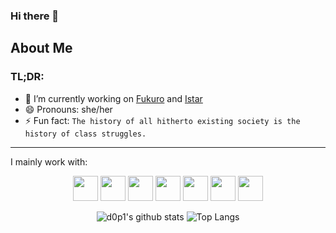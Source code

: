 ### Hi there 👋

## About Me

<!--- 🔭 I’m currently working on ...
- 🌱 I’m currently learning ...
- 👯 I’m looking to collaborate on ...
- 🤔 I’m looking for help with ...
- 💬 Ask me about ...
- 📫 How to reach me: ...
- 😄 Pronouns: ...
- ⚡ Fun fact: ...
-->

### TL;DR:

- 🔭 I’m currently working on [Fukuro](https://github.com/d0p1s4m4/Fukuro) and [Istar](https://github.com/d0p1s4m4/Istar)
- 😄 Pronouns: she/her
- ⚡ Fun fact: `The history of all hitherto existing society is the history of class struggles.`

---

I mainly work with:

<div align="center">

<img src="https://devicon.dev/devicon.git/icons/python/python-original.svg" width="40px" />
<img src="https://devicon.dev/devicon.git/icons/c/c-original.svg" width="40px" />
<img src="https://devicon.dev/devicon.git/icons/postgresql/postgresql-original-wordmark.svg" width="40px" />
<img src="https://devicon.dev/devicon.git/icons/nginx/nginx-original.svg"  width="40px">
<img src="https://devicon.dev/devicon.git/icons/linux/linux-original.svg" width="40px" />
<img src="https://devicon.dev/devicon.git/icons/vim/vim-original.svg" width="40px" />
<img src="https://devicon.dev/devicon.git/icons/gimp/gimp-original.svg" width="40px" />

</div>

<div align="center">
  
  ![d0p1's github stats](https://github-readme-stats.vercel.app/api?username=d0p1s4m4&show_icons=true&theme=graywhite&layout=compact&hide_border=true)
  ![Top Langs](https://github-readme-stats.vercel.app/api/top-langs/?username=d0p1s4m4&hide=html&theme=graywhite&layout=compact&hide_border=true)

</div>
